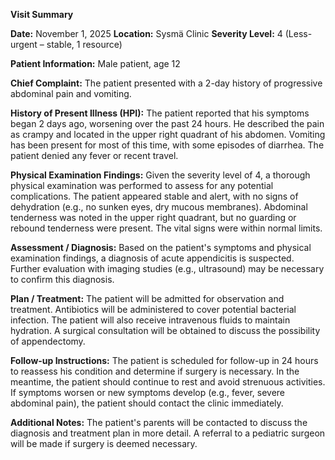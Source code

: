 **Visit Summary**

**Date:** November 1, 2025
**Location:** Sysmä Clinic
**Severity Level:** 4 (Less-urgent – stable, 1 resource)

**Patient Information:**
Male patient, age 12

**Chief Complaint:**
The patient presented with a 2-day history of progressive abdominal pain and vomiting.

**History of Present Illness (HPI):**
The patient reported that his symptoms began 2 days ago, worsening over the past 24 hours. He described the pain as crampy and located in the upper right quadrant of his abdomen. Vomiting has been present for most of this time, with some episodes of diarrhea. The patient denied any fever or recent travel.

**Physical Examination Findings:**
Given the severity level of 4, a thorough physical examination was performed to assess for any potential complications. The patient appeared stable and alert, with no signs of dehydration (e.g., no sunken eyes, dry mucous membranes). Abdominal tenderness was noted in the upper right quadrant, but no guarding or rebound tenderness were present. The vital signs were within normal limits.

**Assessment / Diagnosis:**
Based on the patient's symptoms and physical examination findings, a diagnosis of acute appendicitis is suspected. Further evaluation with imaging studies (e.g., ultrasound) may be necessary to confirm this diagnosis.

**Plan / Treatment:**
The patient will be admitted for observation and treatment. Antibiotics will be administered to cover potential bacterial infection. The patient will also receive intravenous fluids to maintain hydration. A surgical consultation will be obtained to discuss the possibility of appendectomy.

**Follow-up Instructions:**
The patient is scheduled for follow-up in 24 hours to reassess his condition and determine if surgery is necessary. In the meantime, the patient should continue to rest and avoid strenuous activities. If symptoms worsen or new symptoms develop (e.g., fever, severe abdominal pain), the patient should contact the clinic immediately.

**Additional Notes:**
The patient's parents will be contacted to discuss the diagnosis and treatment plan in more detail. A referral to a pediatric surgeon will be made if surgery is deemed necessary.
